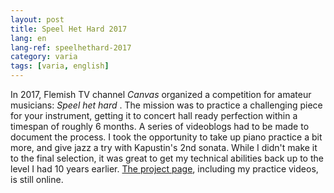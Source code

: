 ```yaml
---
layout: post
title: Speel Het Hard 2017
lang: en
lang-ref: speelhethard-2017
category: varia
tags: [varia, english]
---
```


In 2017, Flemish TV channel *Canvas* organized a competition for amateur musicians: *Speel het hard* . The mission was to practice a challenging piece for your instrument, getting it to concert hall ready perfection within a timespan of roughly 6 months. A series of videoblogs had to be made to document the process. I took the opportunity to take up piano practice a bit more, and give jazz a try with Kapustin's 2nd sonata. While I didn't make it to the final selection, it was great to get my technical abilities back up to the level I had 10 years earlier. [The project page](https://speelhethard.be/project/7024), including my practice videos, is still online.
